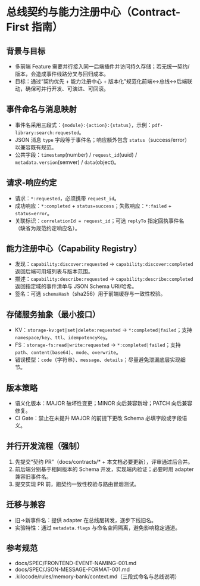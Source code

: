 ﻿# 总线契约与能力注册中心（Contract-First 指南）

## 背景与目标
- 多前端 Feature 需要并行接入同一后端插件并访问持久存储；若无统一契约/版本，会造成事件线路分叉与回归成本。
- 目标：通过“契约优先 + 能力注册中心 + 版本化”规范化前端↔总线↔后端联动，确保可并行开发、可演进、可回滚。

## 事件命名与消息映射
- 事件名采用三段式：`{module}:{action}:{status}`，示例：`pdf-library:search:requested`。
- JSON 消息 `type` 字段等于事件名；响应额外包含 `status`（success/error）以兼容既有规范。
- 公共字段：`timestamp`(number) / `request_id`(uuid) / `metadata.version`(semver) / `data`(object)。

## 请求-响应约定
- 请求：`*:requested`，必须携带 `request_id`。
- 成功响应：`*:completed` + `status=success`；失败响应：`*:failed` + `status=error`。
- 关联标识：`correlationId = request_id`；可选 `replyTo` 指定回执事件名（缺省为规范约定响应名）。

## 能力注册中心（Capability Registry）
- 发现：`capability:discover:requested` → `capability:discover:completed` 返回后端可用域列表与版本范围。
- 描述：`capability:describe:requested` → `capability:describe:completed` 返回指定域的事件清单与 JSON Schema URI/哈希。
- 签名：可选 `schemaHash`（sha256）用于前端缓存与一致性校验。

## 存储服务抽象（最小接口）
- KV：`storage-kv:get|set|delete:requested` → `*:completed|failed`；支持 `namespace/key`、`ttl`、`idempotencyKey`。
- FS：`storage-fs:read|write:requested` → `*:completed|failed`；支持 `path`、`content(base64)`、`mode`、`overwrite`。
- 错误模型：`code`（字符串）、`message`、`details`；尽量避免泄漏底层实现细节。

## 版本策略
- 语义化版本：MAJOR 破坏性变更；MINOR 向后兼容新增；PATCH 向后兼容修复。
- CI Gate：禁止在未提升 MAJOR 的前提下更改 Schema 必填字段或字段语义。

## 并行开发流程（强制）
1) 先提交“契约 PR”（docs/contracts/* + 本文档必要更新），评审通过后合并。
2) 前后端分别基于相同版本的 Schema 开发，实现端内验证；必要时用 adapter 兼容旧事件名。
3) 提交实现 PR 前，跑契约一致性校验与路由冒烟测试。

## 迁移与兼容
- 旧→新事件名：提供 adapter 在总线层转发，逐步下线旧名。
- 实验特性：通过 `metadata.flags` 与命名空间隔离，避免影响稳定通道。

## 参考规范
- docs/SPEC/FRONTEND-EVENT-NAMING-001.md
- docs/SPEC/JSON-MESSAGE-FORMAT-001.md
- .kilocode/rules/memory-bank/context.md（三段式命名与总线说明）
